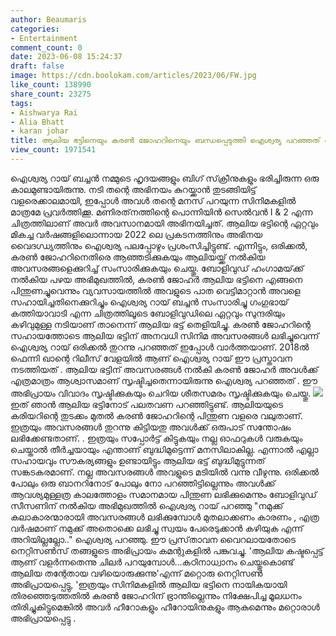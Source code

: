 ```yaml
---
author: Beaumaris
categories:
- Entertainment
comment_count: 0
date: 2023-06-08 15:24:37
draft: false
image: https://cdn.boolokam.com/articles/2023/06/FW.jpg
like_count: 138990
share_count: 23275
tags:
- Aishwarya Rai
- Alia Bhatt
- karan johar
title: ആലിയ ഭട്ടിനെയും കരൺ ജോഹറിനെയും ബന്ധപ്പെടുത്തി ഐശ്വര്യ പറഞ്ഞത് വിവാദമാകുന്നു
view_count: 1971541
---
```


ഐശ്വര്യ റായ് ബച്ചൻ നമ്മുടെ ഹൃദയങ്ങളും ബിഗ് സ്‌ക്രീനുകളും ഭരിച്ചിരുന്ന ഒരു കാലമുണ്ടായിരുന്നു. നടി തന്റെ അഭിനയം കുറയ്ക്കാൻ തുടങ്ങിയിട്ട് വളരെക്കാലമായി, ഇപ്പോൾ അവൾ തന്റെ മനസ് പറയുന്ന സിനിമകളിൽ മാത്രമേ പ്രവർത്തിക്കൂ. മണിരത്‌നത്തിന്റെ പൊന്നിയിൻ സെൽവൻ I & 2 എന്ന ചിത്രത്തിലാണ് അവർ അവസാനമായി അഭിനയിച്ചത്. ആലിയ ഭട്ടിന്റെ ഏറ്റവും മികച്ച വർഷങ്ങളിലൊന്നായ 2022 ലെ പ്രകടനത്തിനും അഭിനയ വൈദഗ്ധ്യത്തിനും ഐശ്വര്യ പലപ്പോഴും പ്രശംസിച്ചിട്ടുണ്ട്. എന്നിട്ടും, ഒരിക്കൽ, കരൺ ജോഹറിനെതിരെ ആഞ്ഞടിക്കുകയും ആലിയയ്ക്ക് നൽകിയ അവസരങ്ങളെക്കുറിച്ച് സംസാരിക്കുകയും ചെയ്തു. ബോളിവുഡ് ഹംഗാമയ്‌ക്ക് നൽകിയ പഴയ അഭിമുഖത്തിൽ, കരൺ ജോഹർ ആലിയ ഭട്ടിനെ എങ്ങനെ പിന്തുണച്ചുവെന്നും വ്യവസായത്തിൽ അവളുടെ പാത വെട്ടിമാറ്റാൻ അവളെ സഹായിച്ചതിനെക്കുറിച്ചും ഐശ്വര്യ റായ് ബച്ചൻ സംസാരിച്ചു [](https://cdn.boolokam.com/articles/2023/06/SSSSSSS.jpg)ഗംഗുഭായ് കത്തിയാവാടി എന്ന ചിത്രത്തിലൂടെ ബോളിവുഡിലെ ഏറ്റവും സുന്ദരിയും കഴിവുമുള്ള നടിയാണ് താനെന്ന് ആലിയ ഭട്ട് തെളിയിച്ചു. കരൺ ജോഹറിന്റെ സഹായത്തോടെ ആലിയ ഭട്ടിന് അനവധി സിനിമ അവസരങ്ങൾ ലഭിച്ചുവെന്ന് ഐശ്വര്യ റായ് ഒരിക്കൽ തുറന്നു പറഞ്ഞത് ഇപ്പോൾ വാർത്തയാണ്. 2018ൽ ഫെന്നി ഖാന്റെ റിലീസ് വേളയിൽ ആണ് ഐശ്വര്യ റായ് ഈ പ്രസ്താവന നടത്തിയത് . ആലിയ ഭട്ടിന് അവസരങ്ങൾ നൽകി കരൺ ജോഹർ അവൾക്ക് എത്രമാത്രം ആശ്വാസമാണ് സൃഷ്ടിച്ചതെന്നായിരുന്നു ഐശ്വര്യ പറഞ്ഞത് . ഈ അഭിപ്രായം വിവാദം സൃഷ്ടിക്കുകയും ചെറിയ ശീതസമരം സൃഷ്ടിക്കുകയും ചെയ്തു. [![](https://cdn.boolokam.com/articles/2023/06/FW.jpg)](https://cdn.boolokam.com/articles/2023/06/FW.jpg)ഇത് ഞാൻ ആലിയ ഭട്ടിനോട് പലതവണ പറഞ്ഞിട്ടുണ്ട്. ആലിയയുടെ കരിയറിന്റെ തുടക്കം മുതൽ കരൺ ജോഹറിന്റെ പിന്തുണ വളരെ വലുതാണ്. ഇത്രയും അവസരങ്ങൾ തുറന്നു കിട്ടിയതു അവൾക്ക് ഒരുപാട് സന്തോഷം ലഭിക്കേണ്ടതാണ്. . ഇത്രയും സപ്പോർട്ട് കിട്ടുകയും നല്ല ഓഫറുകൾ വരുകയും ചെയ്താൽ തീർച്ചയായും എന്താണ് ബുദ്ധിമുട്ടെന്ന് മനസിലാകില്ല. എന്നാൽ എല്ലാ സഹായവും സൗകര്യങ്ങളും ഉണ്ടായിട്ടും ആലിയ ഭട്ട് ബുദ്ധിമുട്ടുന്നത് സങ്കടകരമാണ്. നല്ല അവസരങ്ങൾ അവളുടെ മടിയിൽ വന്നു വീഴുന്നു. ഒരിക്കൽ പോലും ഒരു ബാനറിനോട് പോലും നോ പറഞ്ഞിട്ടില്ലെന്നും അവൾക്ക് ആവശ്യമുള്ളത്ര കാലത്തോളം സമാനമായ പിന്തുണ ലഭിക്കുമെന്നും ബോളിവുഡ് സീസണിന് നൽകിയ അഭിമുഖത്തിൽ ഐശ്വര്യ റായ് പറഞ്ഞു "നമുക്ക് കലാകാരന്മാരായി അവസരങ്ങൾ ലഭിക്കുമ്പോൾ മുതലാക്കണം കാരണം , എത്ര വർഷമാണ് നമുക്ക് അതൊക്കെ ലഭിച്ചു സ്വയം പേരെടുക്കാൻ കഴിയുക എന്ന് അറിയില്ലല്ലോ.." ഐശ്വര്യ പറഞ്ഞു. ഈ പ്രസ്‌താവന വൈറലായതോടെ നെറ്റിസൺസ് തങ്ങളുടെ അഭിപ്രായം കമന്റുകളിൽ പങ്കുവച്ചു. 'ആലിയ കഷ്ടപ്പെട്ട് ആണ് വളർന്നതെന്നു ചിലർ പറയുമ്പോൾ...കഠിനാധ്വാനം ചെയ്തുകൊണ്ട് ആലിയ തന്റേതായ വഴിയൊരുക്കുന്നു'എന്ന് മറ്റൊരു നെറ്റിസൺ അഭിപ്രായപ്പെട്ടു, 'ഇത്രയും സിനിമകളിൽ ആലിയ ഭട്ടിനെ നായികയായി തിരഞ്ഞെടുത്തതിൽ കരൺ ജോഹറിന് ഭ്രാന്തില്ലെന്നും നിക്ഷേപിച്ച മൂലധനം തിരിച്ചുകിട്ടുമെങ്കിൽ അവർ ഹീറോകളും ഹീറോയിനുകളും ആകുമെന്നും മറ്റൊരാൾ അഭിപ്രായപ്പെട്ടു .